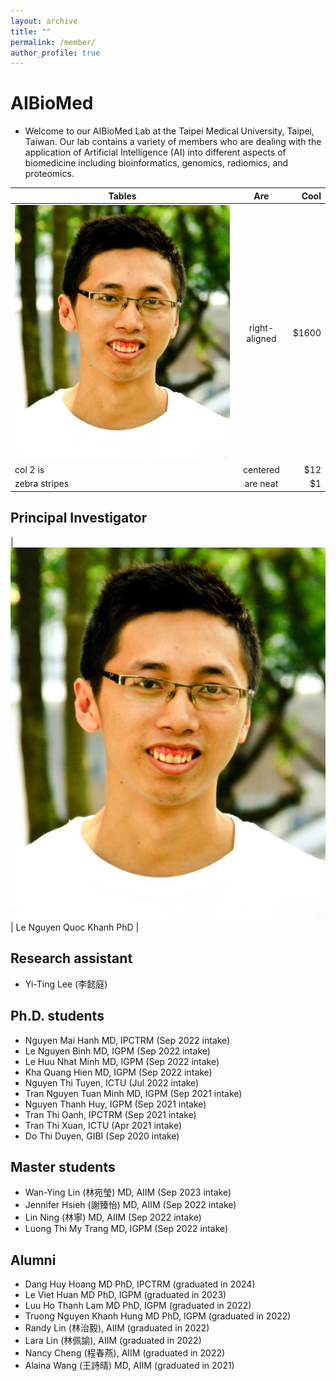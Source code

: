 ```yaml
---
layout: archive
title: ""
permalink: /member/
author_profile: true
---
```


# AIBioMed
* Welcome to our AIBioMed Lab at the Taipei Medical University, Taipei, Taiwan. Our lab contains a variety of members who are dealing with the application of Artificial Intelligence (AI) into different aspects of biomedicine including bioinformatics, genomics, radiomics, and proteomics.

| Tables        | Are           | Cool  |
| ------------- |:-------------:| -----:|
| ![](images/pic300.jpg)      | right-aligned | $1600 |
| col 2 is      | centered      |   $12 |
| zebra stripes | are neat      |    $1 |

## Principal Investigator
| ![Le Nguyen Quoc Khanh](images/pic300.jpg) | Le Nguyen Quoc Khanh PhD |

## Research assistant
* Yi-Ting Lee (李懿庭)

## Ph.D. students
* Nguyen Mai Hanh MD, IPCTRM (Sep 2022 intake)
* Le Nguyen Binh MD, IGPM (Sep 2022 intake)
* Le Huu Nhat Minh MD, IGPM (Sep 2022 intake)
* Kha Quang Hien MD, IGPM (Sep 2022 intake)
* Nguyen Thi Tuyen, ICTU (Jul 2022 intake)
* Tran Nguyen Tuan Minh MD, IGPM (Sep 2021 intake)
* Nguyen Thanh Huy, IGPM (Sep 2021 intake)
* Tran Thi Oanh, IPCTRM (Sep 2021 intake)
* Tran Thi Xuan, ICTU (Apr 2021 intake)
* Do Thi Duyen, GIBI (Sep 2020 intake)

## Master students
* Wan-Ying Lin (林宛瑩) MD, AIIM (Sep 2023 intake)
* Jennifer Hsieh (謝臻怡) MD, AIIM (Sep 2022 intake)
* Lin Ning (林寧) MD, AIIM (Sep 2022 intake)
* Luong Thi My Trang MD, IGPM (Sep 2022 intake)

## Alumni
* Dang Huy Hoang MD PhD, IPCTRM (graduated in 2024)
* Le Viet Huan MD PhD, IGPM (graduated in 2023)
* Luu Ho Thanh Lam MD PhD, IGPM (graduated in 2022)
* Truong Nguyen Khanh Hung MD PhD, IGPM (graduated in 2022)
* Randy Lin (林治毅), AIIM (graduated in 2022)
* Lara Lin (林佩諭), AIIM (graduated in 2022)
* Nancy Cheng (程春燕), AIIM (graduated in 2022)
* Alaina Wang (王詩晴) MD, AIIM (graduated in 2021)
